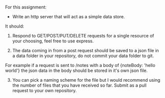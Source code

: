 For this assignment:

- Write an http server that will act as a simple data store.

It should:

1. Respond to GET/POST/PUT/DELETE requests for a single resource of your choosing, feel free to use express.

2. The data coming in from a post request should be saved to a json file in a data folder in your repository, do not commit your data folder to git.

For example if a request is sent to /notes with a body of {noteBody: 'hello world'} the json data in the body should be stored in it's own json file.

3. You can pick a naming scheme for the file but I would recommend using the number of files that you have received so far. Submit as a pull request to your own repository.
